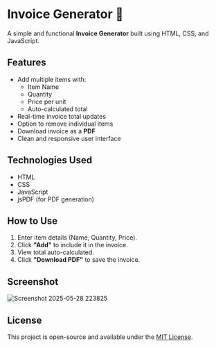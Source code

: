 # Invoice Generator 💸

A simple and functional **Invoice Generator** built using HTML, CSS, and JavaScript.

##  Features

- Add multiple items with:
  - Item Name
  - Quantity
  - Price per unit
  - Auto-calculated total
- Real-time invoice total updates
- Option to remove individual items
- Download invoice as a **PDF**
- Clean and responsive user interface

##  Technologies Used

- HTML
- CSS
- JavaScript
- jsPDF (for PDF generation)

## How to Use

1. Enter item details (Name, Quantity, Price).
2. Click **"Add"** to include it in the invoice.
3. View total auto-calculated.
4. Click **"Download PDF"** to save the invoice.


## Screenshot

![Screenshot 2025-05-28 223825](https://github.com/user-attachments/assets/9992303a-9897-4a70-a5ae-dada839f62b9)


## License

This project is open-source and available under the [MIT License](LICENSE).



